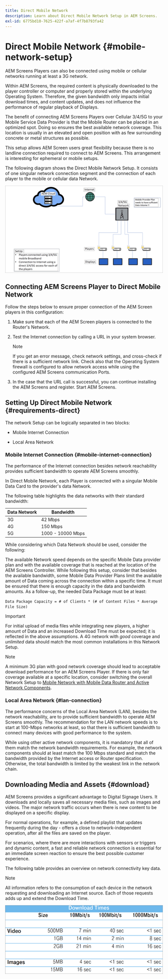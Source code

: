 ```yaml
---
title: Direct Mobile Network
description: Learn about Direct Mobile Network Setup in AEM Screens.
exl-id: 6775bd10-7625-422f-a7af-4f7b8793fa42
---
```

# Direct Mobile Network {#mobile-network-setup}

AEM Screens Players can also be connected using mobile or cellular networks running at least a 3G network.

Within AEM Screens, the required content is physically downloaded to the player controller or computer and properly stored within the underlying Operating System. Therefore, the given bandwidth only impacts initial download times, and content updates, and does not influence the performance of regular playback of Displays.

The benefit of connecting AEM Screens Players over Cellular 3/4/5G to your Mobile Service Data Provider is that the Mobile Router can be placed in an optimized spot. Doing so ensures the best available network coverage. This location is usually in an elevated and open position with as few surrounding concrete or metal structures as possible.

This setup allows AEM Screen users great flexibility because there is no landline connection required to connect to AEM Screens. This arrangement is interesting for ephemeral or mobile setups.

The following diagram shows the Direct Mobile Network Setup. It consists of one singular network connection segment and the connection of each player to the mobile or cellular data Network.

![](/help/using/assets/direct-mobile-1.png)

## Connecting AEM Screens Player to Direct Mobile Network

Follow the steps below to ensure proper connection of the AEM Screen players in this configuration:

1. Make sure that each of the AEM Screen players is connected to the Router's Network.

1. Test the Internet connection by calling a URL in your system browser.

   >[!NOTE]
   >If you get an error message, check network settings, and cross-check if there is a sufficient network link. Check also that the Operating System firewall is configured to allow network access while using the configured AEM Screens communication Ports.

1. In the case that the URL call is successful, you can continue installing the AEM Screens and register. Start AEM Screens.

## Setting Up Direct Mobile Network {#requirements-direct}

The network Setup can be logically separated in two blocks:

* Mobile Internet Connection

* Local Area Network

### Mobile Internet Connection {#mobile-internet-connection}

The performance of the Internet connection besides network reachability provides sufficient bandwidth to operate AEM Screens smoothly. 

In Direct Mobile Network, each Player is connected with a singular Mobile Data Card to the provider's data Network.

The following table highlights the data networks with their standard bandwidth:

|Data Network|Bandwidth|
|--- |--- |
|3G|42 Mbps|
|4G|150 Mbps|
|5G|1000 - 10000 Mbps|

While considering which Data Network should be used, consider the following:

The available Network speed depends on the specific Mobile Data provider plan and with the available coverage that is reached at the location of the AEM Screens Controller.
While following this setup, consider that besides the available bandwidth, some Mobile Data Provider Plans limit the available amount of Data coming across the connection within a specific time. It must be ensured that there is enough capacity in the data and bandwidth amounts.
As a follow-up, the needed Data Package must be at least:

`Data Package Capacity = # of Clients * (# of Content Files * Average File Size)`


>[!IMPORTANT]
>For initial upload of media files while integrating new players, a higher amount of Data and an increased Download Time must be expected; it is reflected in the above assumptions. A 4G network with *good* coverage and *unlimited* data should match the most common installations in this Network Setup.

>[!NOTE]
>A minimum 3G plan with good network coverage should lead to acceptable download performance for an AEM Screens Player. If there is only fair coverage available at a specific location, consider switching the overall Network Setup to [Mobile Network with Mobile Data Router and Active Network Components](/help/using/mobile-network-router.md).


### Local Area Network {#lan-connection}

The performance concerns of the Local Area Network (LAN), besides the network reachability, are to provide sufficient bandwidth to operate AEM Screens smoothly. The recommendation for the LAN network speeds is to start at 100-Mbps networks at least, so that there is sufficient bandwidth to connect many devices with good performance to the system. 

While using other active network components, it is mandatory that all of them match the network bandwidth requirements. For example, the network components should at least match the 100 Mbps standard and match the bandwidth provided by the Internet access or Router specification. Otherwise, the total bandwidth is limited by the weakest link in the network chain.

## Downloading Media and Assets {#download}

AEM Screens provides a significant advantage to Digital Signage Users. It downloads and locally saves all necessary media files, such as images and videos. The major network traffic occurs when there is new content to be displayed on a specific display.

For normal operations, for example, a defined playlist that updates frequently during the day - offers a close to network-independent operation, after all the files are saved on the player.

For scenarios, where there are more interactions with sensors or triggers and dynamic content, a fast and reliable network connection is essential for an immediate screen reaction to ensure the best possible customer experience.

The following table provides an overview on network connectivity key data.

>[!NOTE]
>
>All information refers to the consumption of each device in the network requesting and downloading an Internet source. Each of those requests adds up and extend the Download Time.

![](/help/using/assets/download-times-mobile.png)
